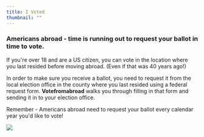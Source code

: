 ```yaml
---
title: I Voted
thumbnail: ""
---
```

### Americans abroad - time is running out to request your ballot in time to vote.

If you're over 18 and are a US citizen, you can vote in the location where you last resided before moving abroad. (Even if that was 40 years ago!) 

In order to make sure you receive a ballot, you need to request it from the local election office in the county where you last resided using a federal request form. **Votefromabroad** walks you through filling in that form and sending it in to your election office.

Remember - Americans abroad need to request your ballot every calendar year you'd like to vote! 

![](/images/uploads/istock-1256493510.jpg)
